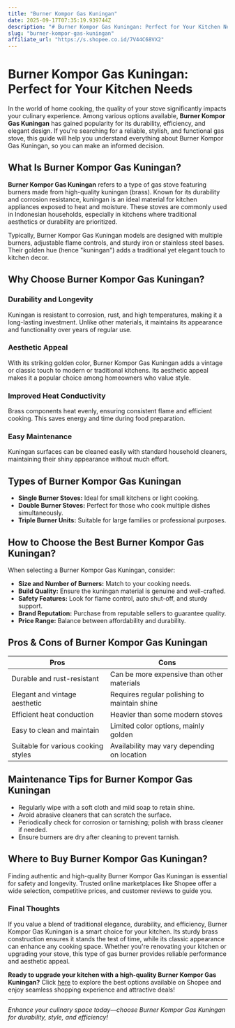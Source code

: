 ```yaml
---
title: "Burner Kompor Gas Kuningan"
date: 2025-09-17T07:35:19.939744Z
description: "# Burner Kompor Gas Kuningan: Perfect for Your Kitchen Needs..."
slug: "burner-kompor-gas-kuningan"
affiliate_url: "https://s.shopee.co.id/7V44C68VX2"
---
```

# Burner Kompor Gas Kuningan: Perfect for Your Kitchen Needs

In the world of home cooking, the quality of your stove significantly impacts your culinary experience. Among various options available, **Burner Kompor Gas Kuningan** has gained popularity for its durability, efficiency, and elegant design. If you're searching for a reliable, stylish, and functional gas stove, this guide will help you understand everything about Burner Kompor Gas Kuningan, so you can make an informed decision.

## What Is Burner Kompor Gas Kuningan?

**Burner Kompor Gas Kuningan** refers to a type of gas stove featuring burners made from high-quality kuningan (brass). Known for its durability and corrosion resistance, kuningan is an ideal material for kitchen appliances exposed to heat and moisture. These stoves are commonly used in Indonesian households, especially in kitchens where traditional aesthetics or durability are prioritized.

Typically, Burner Kompor Gas Kuningan models are designed with multiple burners, adjustable flame controls, and sturdy iron or stainless steel bases. Their golden hue (hence "kuningan") adds a traditional yet elegant touch to kitchen decor.

## Why Choose Burner Kompor Gas Kuningan?

### Durability and Longevity
Kuningan is resistant to corrosion, rust, and high temperatures, making it a long-lasting investment. Unlike other materials, it maintains its appearance and functionality over years of regular use.

### Aesthetic Appeal
With its striking golden color, Burner Kompor Gas Kuningan adds a vintage or classic touch to modern or traditional kitchens. Its aesthetic appeal makes it a popular choice among homeowners who value style.

### Improved Heat Conductivity
Brass components heat evenly, ensuring consistent flame and efficient cooking. This saves energy and time during food preparation.

### Easy Maintenance
Kuningan surfaces can be cleaned easily with standard household cleaners, maintaining their shiny appearance without much effort.

## Types of Burner Kompor Gas Kuningan

- **Single Burner Stoves:** Ideal for small kitchens or light cooking.
- **Double Burner Stoves:** Perfect for those who cook multiple dishes simultaneously.
- **Triple Burner Units:** Suitable for large families or professional purposes.

## How to Choose the Best Burner Kompor Gas Kuningan?

When selecting a Burner Kompor Gas Kuningan, consider:

- **Size and Number of Burners:** Match to your cooking needs.
- **Build Quality:** Ensure the kuningan material is genuine and well-crafted.
- **Safety Features:** Look for flame control, auto shut-off, and sturdy support.
- **Brand Reputation:** Purchase from reputable sellers to guarantee quality.
- **Price Range:** Balance between affordability and durability.

## Pros & Cons of Burner Kompor Gas Kuningan

| **Pros**                         | **Cons**                         |
|----------------------------------|----------------------------------|
| Durable and rust-resistant     | Can be more expensive than   other materials |
| Elegant and vintage aesthetic  | Requires regular polishing to maintain shine |
| Efficient heat conduction      | Heavier than some modern stoves |
| Easy to clean and maintain     | Limited color options, mainly golden |
| Suitable for various cooking styles | Availability may vary depending on location |

## Maintenance Tips for Burner Kompor Gas Kuningan

- Regularly wipe with a soft cloth and mild soap to retain shine.
- Avoid abrasive cleaners that can scratch the surface.
- Periodically check for corrosion or tarnishing; polish with brass cleaner if needed.
- Ensure burners are dry after cleaning to prevent tarnish.

## Where to Buy Burner Kompor Gas Kuningan?

Finding authentic and high-quality Burner Kompor Gas Kuningan is essential for safety and longevity. Trusted online marketplaces like Shopee offer a wide selection, competitive prices, and customer reviews to guide you.

### Final Thoughts

If you value a blend of traditional elegance, durability, and efficiency, Burner Kompor Gas Kuningan is a smart choice for your kitchen. Its sturdy brass construction ensures it stands the test of time, while its classic appearance can enhance any cooking space. Whether you're renovating your kitchen or upgrading your stove, this type of gas burner provides reliable performance and aesthetic appeal.

**Ready to upgrade your kitchen with a high-quality Burner Kompor Gas Kuningan?** Click [here](https://s.shopee.co.id/7V44C68VX2) to explore the best options available on Shopee and enjoy seamless shopping experience and attractive deals!

---

*Enhance your culinary space today—choose Burner Kompor Gas Kuningan for durability, style, and efficiency!*